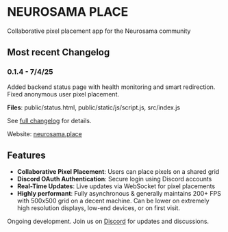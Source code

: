# NEUROSAMA PLACE

Collaborative pixel placement app for the Neurosama community

## Most recent Changelog

### 0.1.4 - 7/4/25

Added backend status page with health monitoring and smart redirection. Fixed anonymous user pixel placement.

**Files**: public/status.html, public/static/js/script.js, src/index.js

See [full changelog](./changelog.md) for details.

Website: [neurosama.place](https://neurosama.place)

## Features

- **Collaborative Pixel Placement**: Users can place pixels on a shared grid
- **Discord OAuth Authentication**: Secure login using Discord accounts
- **Real-Time Updates**: Live updates via WebSocket for pixel placements
- **Highly performant**: Fully asynchronous & generally maintains 200+ FPS with 500x500 grid on a decent machine. Can be lower on extremely high resolution displays, low-end devices, or on first visit.

Ongoing development. Join us on [Discord](https://discord.gg/Ba3H5Tjn) for updates and discussions.

